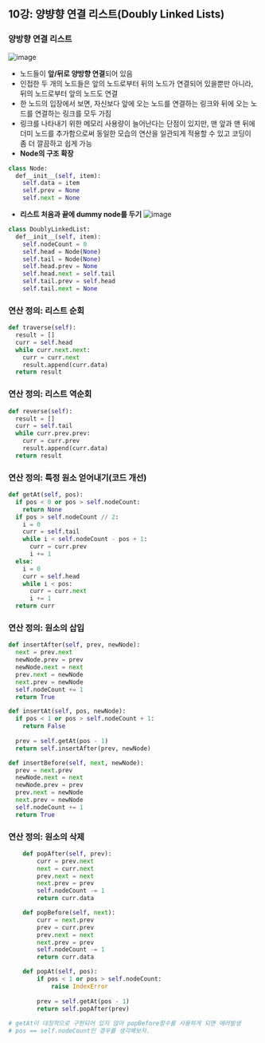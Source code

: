 ## 10강: 양뱡향 연결 리스트(Doubly Linked Lists)

### 양방향 연결 리스트
![image](https://user-images.githubusercontent.com/109029407/200189748-3e17042b-34e9-427b-805d-41f070bd639c.png)

* 노드들이 **앞/뒤로 양방향 연결**되어 있음
* 인접한 두 개의 노드들은 앞의 노드로부터 뒤의 노드가 연결되어 있을뿐만 아니라, 뒤의 노드로부터 앞의 노드도 연결
* 한 노드의 입장에서 보면, 자신보다 앞에 오는 노드를 연결하는 링크와 뒤에 오는 노드를 연결하는 링크를 모두 가짐
* 링크를 나타내기 위한 메모리 사용량이 늘어난다는 단점이 있지만, 맨 앞과 맨 뒤에 더미 노드를 추가함으로써 동일한 모습의 연산을 일관되게 적용할 수 있고 코딩이 좀 더 깔끔하고 쉽게 가능
* **Node의 구조 확장**
```python
class Node:
  def__init__(self, item):
    self.data = item
    self.prev = None
    self.next = None
```
* **리스트 처음과 끝에 dummy node를 두기**
![image](https://user-images.githubusercontent.com/109029407/200189859-d3306918-75da-46b2-b3b9-0e2cf3e19dab.png)
```python
class DoublyLinkedList:
  def__init__(self, item):
    self.nodeCount = 0
    self.head = Node(None)
    self.tail = Node(None)
    self.head.prev = None
    self.head.next = self.tail
    self.tail.prev = self.head
    self.tail.next = None
```

### 연산 정의: 리스트 순회
```python
def traverse(self):
  result = []
  curr = self.head
  while curr.next.next:
    curr = curr.next
    result.append(curr.data)
  return result
```

### 연산 정의: 리스트 역순회
```python
def reverse(self):
  result = []
  curr = self.tail
  while curr.prev.prev:
    curr = curr.prev
    result.append(curr.data)
  return result
```
### 연산 정의: 특정 원소 얻어내기(코드 개선)
```python
def getAt(self, pos):
  if pos < 0 or pos > self.nodeCount:
    return None
  if pos > self.nodeCount // 2:
    i = 0
    curr = self.tail
    while i < self.nodeCount - pos + 1:
      curr = curr.prev
      i += 1
  else:
    i = 0
    curr = self.head
    while i < pos:
      curr = curr.next
      i += 1
  return curr
```

### 연산 정의: 원소의 삽입
```python
def insertAfter(self, prev, newNode):
  next = prev.next
  newNode.prev = prev
  newNode.next = next
  prev.next = newNode
  next.prev = newNode
  self.nodeCount += 1
  return True
```
```python
def insertAt(self, pos, newNode):
  if pos < 1 or pos > self.nodeCount + 1:
    return False
    
  prev = self.getAt(pos - 1)
  return self.insertAfter(prev, newNode)
```
```python
def insertBefore(self, next, newNode):
  prev = next.prev
  newNode.next = next
  newNode.prev = prev
  prev.next = newNode
  next.prev = newNode
  self.nodeCount += 1
  return True
```

### 연산 정의: 원소의 삭제
```python
    def popAfter(self, prev):
        curr = prev.next
        next = curr.next
        prev.next = next
        next.prev = prev
        self.nodeCount -= 1
        return curr.data
```
```python
    def popBefore(self, next):
        curr = next.prev
        prev = curr.prev
        prev.next = next
        next.prev = prev
        self.nodeCount -= 1
        return curr.data
```
```python
    def popAt(self, pos):
        if pos < 1 or pos > self.nodeCount:
            raise IndexError
            
        prev = self.getAt(pos - 1)
        return self.popAfter(prev)
        
# getAt이 대칭적으로 구현되어 있지 않아 popBefore함수를 사용하게 되면 에러발생
# pos == self.nodeCount인 경우를 생각해보자.
```

